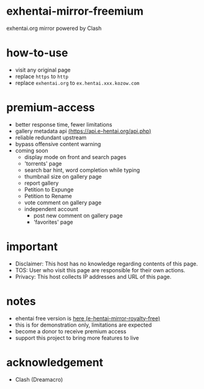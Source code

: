 # exhentai-mirror-freemium
exhentai.org mirror powered by Clash

# how-to-use
- visit any original page
- replace `https` to `http`
- replace `exhentai.org` to `ex.hentai.xxx.kozow.com`

# premium-access
- better response time, fewer limitations
- gallery metadata api [(https://api.e-hentai.org/api.php)](https://api.e-hentai.org/api.php)
- reliable redundant upstream
- bypass offensive content warning
- coming soon
  - display mode on front and search pages
  - 'torrents' page
  - search bar hint, word completion while typing
  - thumbnail size on gallery page
  - report gallery
  - Petition to Expunge
  - Petition to Rename
  - vote comment on gallery page
  - independent account
    - post new comment on gallery page
    - 'favorites' page

# important
- Disclaimer: This host has no knowledge regarding contents of this page.
- TOS: User who visit this page are responsible for their own actions.
- Privacy: This host collects IP addresses and URL of this page.

# notes
- ehentai free version is [here (e-hentai-mirror-royalty-free)](https://github.com/foxe6/e-hentai-mirror-royalty-free)
- this is for demonstration only, limitations are expected
- become a donor to receive premium access
- support this project to bring more features to live

# acknowledgement
- Clash (Dreamacro)

